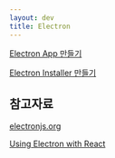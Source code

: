 ```yaml
---
layout: dev
title: Electron
---
```

[Electron App 만들기](Electron-App-만들기)

[Electron Installer 만들기](Electron-Installer-만들기)

## 참고자료

[electronjs.org](http://electronjs.org)

[Using Electron with React](https://medium.com/@brockhoff/using-electron-with-react-the-basics-e93f9761f86f)